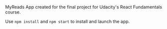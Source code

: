 MyReads App created for the final project for Udacity's React Fundamentals course.

Use <code>npm install</code> and <code>npm start</code> to install and launch the app.
